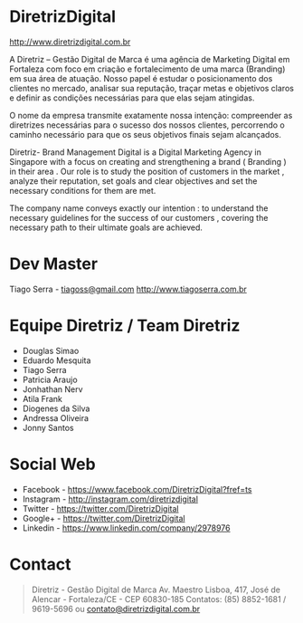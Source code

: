 DiretrizDigital
===============
http://www.diretrizdigital.com.br

A Diretriz – Gestão Digital de Marca é uma agência de Marketing Digital em Fortaleza com foco em criação e fortalecimento de uma marca (Branding) em sua área de atuação. Nosso papel é estudar o posicionamento dos clientes no mercado, analisar sua reputação, traçar metas e objetivos claros e definir as condições necessárias para que elas sejam atingidas.

O nome da empresa transmite exatamente nossa intenção: compreender as diretrizes necessárias para o sucesso dos nossos clientes, percorrendo o caminho necessário para que os seus objetivos finais sejam alcançados.

Diretriz- Brand Management Digital is a Digital Marketing Agency in Singapore with a focus on creating and strengthening a brand ( Branding ) in their area . Our role is to study the position of customers in the market , analyze their reputation, set goals and clear objectives and set the necessary conditions for them are met.

The company name conveys exactly our intention : to understand the necessary guidelines for the success of our customers , covering the necessary path to their ultimate goals are achieved.

Dev Master
===============
Tiago Serra - tiagoss@gmail.com
http://www.tiagoserra.com.br

# Equipe Diretriz / Team Diretriz

  - Douglas Simao
  - Eduardo Mesquita
  - Tiago Serra
  - Patricia Araujo
  - Jonhathan Nerv
  - Atila Frank
  - Diogenes da Silva
  - Andressa Oliveira
  - Jonny Santos

# Social Web

  - Facebook - https://www.facebook.com/DiretrizDigital?fref=ts
  - Instagram - http://instagram.com/diretrizdigital
  - Twitter - https://twitter.com/DiretrizDigital
  - Google+ - https://twitter.com/DiretrizDigital
  - Linkedin - https://www.linkedin.com/company/2978976

# Contact

> Diretriz - Gestão Digital de Marca
> Av. Maestro Lisboa, 417, José de Alencar - Fortaleza/CE - CEP 60830-185
> Contatos: (85) 8852-1681 / 9619-5696 ou contato@diretrizdigital.com.br

